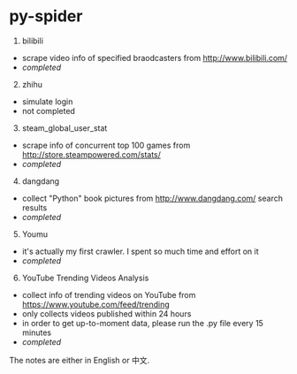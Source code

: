 # py-spider

1. bilibili
  - scrape video info of specified braodcasters from http://www.bilibili.com/
  - *completed*
2. zhihu
  - simulate login 
  - not completed
3. steam_global_user_stat
  - scrape info of concurrent top 100 games from http://store.steampowered.com/stats/
  - *completed*
4. dangdang
  - collect "Python" book pictures from http://www.dangdang.com/ search results
  - *completed*
5. Youmu
  - it's actually my first crawler. I spent so much time and effort on it
  - *completed*
6. YouTube Trending Videos Analysis
  - collect info of trending videos on YouTube from https://www.youtube.com/feed/trending
  - only collects videos published within 24 hours
  - in order to get up-to-moment data, please run the .py file every 15 minutes
  - *completed*

The notes are either in English or 中文. 
